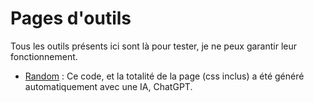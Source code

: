# Pages d'outils

Tous les outils présents ici sont là pour tester, je ne peux garantir leur fonctionnement. 

- [Random](random.html) : Ce code, et la totalité de la page (css inclus) a été généré automatiquement avec une IA, ChatGPT. 